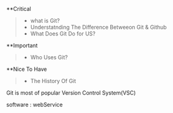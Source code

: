 

**Critical
> - what is Git?
> - Understatnding The Difference Betweeon Git & Github
> - What Does Git Do for US?

**Important
> - Who Uses Git?

**Nice To Have
> - The History Of Git


Git is most of popular Version Control System(VSC)


software : webService



